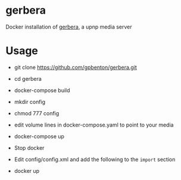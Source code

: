 # gerbera
Docker installation of [gerbera](https://github.com/gerbera/gerbera), a upnp media server

# Usage
 - git clone https://github.com/gpbenton/gerbera.git
 - cd gerbera
- docker-compose build

- mkdir config
- chmod 777 config
- edit volume lines in docker-compose.yaml to point to your media
- docker-compose up
- Stop docker
- Edit config/config.xml and add the following to the `import` section

    <autoscan>
        <directory location="/media" mode="timed" interval="3600"
  level="full" recursive="yes" hidden-files="no"/>
    </autoscan>

- docker up
